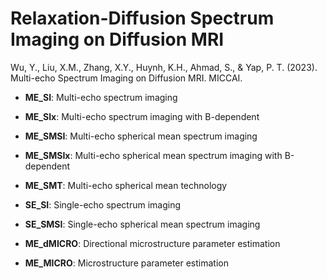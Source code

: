 # Relaxation-Diffusion Spectrum Imaging on Diffusion MRI

Wu, Y., Liu, X.M., Zhang, X.Y., Huynh, K.H., Ahmad, S., & Yap, P. T. (2023). Multi-echo Spectrum Imaging on Diffusion MRI. MICCAI.


- ****ME_SI****: Multi-echo spectrum imaging

- **ME_SIx**: Multi-echo spectrum imaging with B-dependent

- **ME_SMSI**: Multi-echo spherical mean spectrum imaging

- **ME_SMSIx**: Multi-echo spherical mean spectrum imaging with B-dependent

- **ME_SMT**: Multi-echo spherical mean technology

- **SE_SI**: Single-echo spectrum imaging

- **SE_SMSI**: Single-echo spherical mean spectrum imaging

- **ME_dMICRO**: Directional microstructure parameter estimation

- **ME_MICRO**: Microstructure parameter estimation
